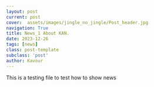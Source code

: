 ```yaml
---
layout: post
current: post
cover:  assets/images/jingle_no_jingle/Post_header.jpg
navigation: True
title: News_1 About KAN.
date: 2023-12-26
tags: [news]
class: post-template
subclass: 'post'
author: Kavour
---
```


This is a testing file to test how to show news
